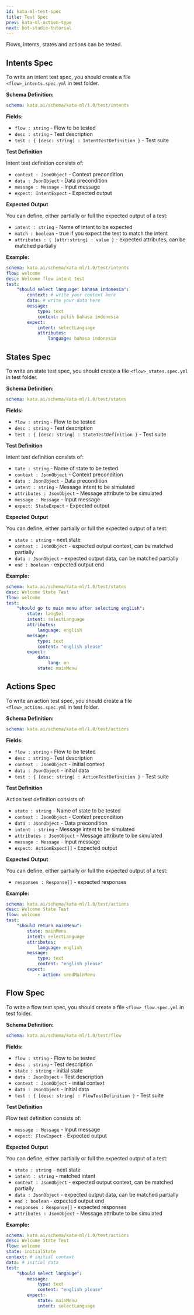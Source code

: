 ```yaml
---
id: kata-ml-test-spec
title: Test Spec
prev: kata-ml-action-type
next: bot-studio-tutorial
---
```


Flows, intents, states and actions can be tested.

## Intents Spec

To write an intent test spec, you should create a file `<flow>_intents.spec.yml` in test folder.

**Schema Definition:**

```yaml
schema: kata.ai/schema/kata-ml/1.0/test/intents
```

**Fields:**

- `flow : string` - Flow to be tested
- `desc : string` - Test description
- `test : { [desc: string] : IntentTestDefinition }` - Test suite

**Test Definition**

Intent test definition consists of:

- `context : JsonObject` - Context precondition
- `data : JsonObject` - Data precondition
- `message : Message` - Input message
- `expect: IntentExpect` - Expected output

**Expected Output**

You can define, either partially or full the expected output of a test:

- `intent : string` - Name of intent to be expected
- `match : boolean` - true if you expect the test to match the intent
- `attributes : { [attr:string] : value }` - expected attributes, can be matched partially

**Example:**

```yaml
schema: kata.ai/schema/kata-ml/1.0/test/intents
flow: welcome
desc: Welcome flow intent test
test:
    "should select language: bahasa indonesia":
        context: # write your context here
        data: # write your data here
        message:
            type: text
            content: pilih bahasa indonesia
        expect:
            intent: selectLanguage
            attributes:
                language: bahasa indonesia
```

## States Spec

To write an state test spec, you should create a file `<flow>_states.spec.yml` in test folder.

**Schema Definition:**

```yaml
schema: kata.ai/schema/kata-ml/1.0/test/states
```

**Fields:**

- `flow : string` - Flow to be tested
- `desc : string` - Test description
- `test : { [desc: string] : StateTestDefinition }` - Test suite

**Test Definition**

Intent test definition consists of:

- `tate : string` - Name of state to be tested
- `context : JsonObject` - Context precondition
- `data : JsonObject` - Data precondition
- `intent : string` - Message intent to be simulated
- `attributes : JsonObject` - Message attribute to be simulated
- `message : Message` - Input message
- `expect: StateExpect` - Expected output

**Expected Output**

You can define, either partially or full the expected output of a test:

- `state : string` - next state
- `context : JsonObject` - expected output context, can be matched partially
- `data : JsonObject` - expected output data, can be matched partially
- `end : boolean` - expected output end

**Example:**

```yaml
schema: kata.ai/schema/kata-ml/1.0/test/states
desc: Welcome State Test
flow: welcome
test:
    "should go to main menu after selecting english":
        state: langSel
        intent: selectLanguage
        attributes:
            language: english
        message:
            type: text
            content: "english please"
        expect:
            data:
                lang: en
            state: mainMenu
```

## Actions Spec

To write an action test spec, you should create a file `<flow>_actions.spec.yml` in test folder.​

**Schema Definition:**

```yaml
schema: kata.ai/schema/kata-ml/1.0/test/actions
```

**Fields:**

- `flow : string` - Flow to be tested
- `desc : string` - Test description
- `context : JsonObject` - initial context
- `data : JsonObject` - initial data
- `test : { [desc: string] : ActionTestDefinition }` - Test suite

**Test Definition**

Action test definition consists of:

- `state : string` - Name of state to be tested
- `context : JsonObject` - Context precondition
- `data : JsonObject` - Data precondition
- `intent : string` - Message intent to be simulated
- `attributes : JsonObject` - Message attribute to be simulated
- `message : Message` - Input message
- `expect: ActionExpect[]` - Expected output

**Expected Output**

You can define, either partially or full the expected output of a test:

- `responses : Response[]` - expected responses

**Example:**

```yaml
schema: kata.ai/schema/kata-ml/1.0/test/actions
desc: Welcome State Test
flow: welcome
test:
    "should return mainMenu":
        state: mainMenu
        intent: selectLanguage
        attributes:
            language: english
        message:
            type: text
            content: "english please"
        expect:
            - action: sendMainMenu
```

## Flow Spec

To write a flow test spec, you should create a file `<flow>_flow.spec.yml` in test folder.

**Schema Definition:**

```yaml
schema: kata.ai/schema/kata-ml/1.0/test/flow
```

**Fields:**

- `flow : string` - Flow to be tested
- `desc : string` - Test description
- `state : string` - initial state
- `data : JsonObject` - Test description
- `context : JsonObject` - initial context
- `data : JsonObject` - initial data
- `test : { [desc: string] : FlowTestDefinition }` - Test suite

**Test Definition**

Flow test definition consists of:

- `message : Message` - Input message
- `expect: FlowExpect` - Expected output

**Expected Output**

You can define, either partially or full the expected output of a test:

- `state : string` - next state
- `intent : string` - matched intent
- `context : JsonObject` - expected output context, can be matched partially
- `data : JsonObject` - expected output data, can be matched partially
- `end : boolean` - expected output end
- `responses : Response[]` - expected responses
- `attributes : JsonObject` - Message attribute to be simulated

**Example:**

```yaml
schema: kata.ai/schema/kata-ml/1.0/test/actions
desc: Welcome State Test
flow: welcome
state: initialState
context: # initial context
data: # initial data
test:
    "should select langauge":
        message:
            type: text
            content: "english please"
        expect:
            state: mainMenu
            intent: selectLanguage
```
